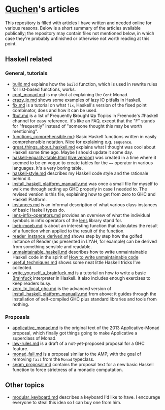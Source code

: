 [Quchen][q]'s articles
=================

This repository is filled with articles I have written and needed online for
various reasons. Below is a short summary of the articles available publically;
the repository may contain files not mentioned below, in which case they're
probably unfinished or otherwise not worth reading at this point.





Haskell related
---------------



### General, tutorials

- [build.md][build] explains how the `build` function, which is used in rewrite
  rules for list-based functions, works.
- [cont_monad.md][cont] is my shot at explaining the `Cont` Monad.
- [crazy_io.md][crazy-io] shows some examples of lazy IO pitfalls in Haskell.
- [fix.md][fix] is a tutorial on what `fix`, Haskell's version of the fixed
  point combinator, does and how it can be used.
- [fbut.md][fbut] is a list of **F**requently **B**rought **U**p **T**opics in
  Freenode's #haskell channel for easy reference. It's like an FAQ, except that
  the "F" stands for "frequently" instead of "someone thought this may be worth
  mentioning".
- [functions_comprehensible.md][comprehensible]: Basic Haskell functions written
  in easily comprehensible notation. Nice for explaining e.g. `sequence`.
- [great_things_about_haskell.md][great] explains what I thought was cool about
  Haskell some time ago. Maybe I should update it some day.
- [haskell-equality-table.html][equality] [(live version)][equality-live] was
  created in a time where it seemed to be en vogue to create tables for the `==`
  operator in various languages. It's a very boring table.
- [haskell-style.md][haskell-style] describes my Haskell code style and the
  rationale behind it.
- [install_haskell_platform_manually.md][hp] was once a small file for myself to
  walk me through setting up GHC properly in case I needed to. The revised
  version is this file, explaining how to get from zero to GHC and Haskell
  Platform.
- [instances.md][instances] is an informal description of what various class
  instances of basic Haskell types do.
- [lens-infix-operators.md][lens-infix] provides an overview of what the
  individual symbols in infix operators of the [lens][lens] library stand for.
- [loeb-moeb.md][loeb] is about an interesting function that calculates the
  result of a function when applied to the result of the function.
- [reader_instance_derived.md][reader] shows step by step how the golfed
  instance of Reader (as presented in LYAH, for example) can be derived from
  something sensible and readable.
- [unmaintainable_haskell.md][unmaintain] describes how to write unmaintainable
  Haskell code in the spirit of [How to write unmaintainable code][unmaintain-org]
- [useful_techniques.md][useful] shows some neat little Haskell tricks I've
  collected.
- [write_yourself_a_brainfuck.md][bf-tut] is a tutorial on how to write a basic
  [Brainfuck][bf] interpreter in Haskell. It also includes enough exercises to
  keep readers busy.
- [zero_to_local_ghc.md][local-ghc] is the advanced version of
  [install_haskell_platform_manually.md][hp] from above: it guides through the
  installation of self-compiled GHC plus standard libraries and tools from
  nothing.



### Proposals

- [applicative_monad.md][amp] is the original text of the 2013 Applicative-Monad
  proposal, which finally got things going to make Applicative a superclass of
  Monad.
- [law-rules.md][law-rules] is a draft of a not-yet-proposed proposal for a GHC
  feature.
- [monad_fail.md][fail] is a proposal similar to the AMP, with the goal of
  removing `fail` from the `Monad` typeclass.
- [seqm_proposal.md][seqm-proposal] contains the proposal text for a new basic
  Haskell function to force strictness of a monadic computation.





Other topics
------------

- [modular_keyboard.md][modular-keyboard] describes a keyboard I'd like to have.
  I encourage everyone to steal this idea so I can buy one from him.





[bf]: https://en.wikipedia.org/wiki/Brainfuck
[lens]: http://hackage.haskell.org/package/lens
[q]: https://github.com/quchen/articles
[unmaintain-org]: https://www.thc.org/root/phun/unmaintain.html

[amp]:              applicative_monad.md
[bf-tut]:           write_yourself_a_brainfuck.md
[build]:            build.md
[comprehensible]:   functions_comprehensible.md
[cont]:             cont_monad.md
[crazy-io]:         crazy_io.md
[equality-live]:    https://rawgithub.com/quchen/articles/master/haskell-equality-table.html
[equality]:         haskell-equality-table.html
[fail]:             monad_fail.md
[fbut]:             fbut.md
[great]:            great_things_about_haskell.md
[haskell-style]:    haskell_style.md
[hp]:               install_haskell_platform_manually.md
[law-rules]:        law-rules.md
[lens-infix]:       lens-infix-operators.md
[local-ghc]:        zero_to_local_ghc.md
[loeb]:             loeb-moeb.md
[modular-keyboard]: modular_keyboard.md
[reader]:           reader_instance_derived.md
[unmaintain]:       unmaintainable_haskell.md
[useful]:           useful_techniques.md
[seqm-proposal]:    seqm_proposal.md
[fix]:              fix.md
[instances]:        instances.md
